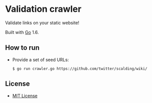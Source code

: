 Validation crawler
==================
Validate links on your static website!

Built with [Go](http://golang.org/) 1.6.

How to run
------------
- Provide a set of seed URLs:

  ```
  $ go run crawler.go https://github.com/twitter/scalding/wiki/
  ```

License
-------
- [MIT License](http://opensource.org/licenses/mit-license.php)
